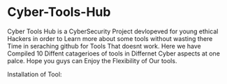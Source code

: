 # Cyber-Tools-Hub

Cyber Tools Hub is a CyberSecurity Project devlopeved for young ethical Hackers in order to Learn more about some tools without wasting there Time in seraching github for Tools That doesnt work. Here we have Compiled 10 Diffent catagerioes of tools in Differnet Cyber aspects at one palce. Hope you guys can Enjoy the Flexibility of Our tools. 


Installation of Tool:

